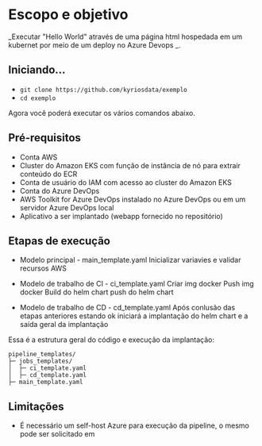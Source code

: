# Escopo e objetivo

_Executar "Hello World" através de uma página html hospedada em um kubernet por meio de um deploy no Azure Devops _.


## Iniciando...

- `git clone https://github.com/kyriosdata/exemplo`
- `cd exemplo`

Agora você poderá executar os vários comandos abaixo.

## Pré-requisitos

- Conta AWS
- Cluster do Amazon EKS com função de instância de nó para extrair conteúdo do ECR
- Conta de usuário do IAM com acesso ao cluster do Amazon EKS
- Conta do Azure DevOps
- AWS Toolkit for Azure DevOps instalado no Azure DevOps ou em um servidor Azure DevOps local
- Aplicativo a ser implantado (webapp fornecido no repositório)

## Etapas de execução 

- Modelo principal - main_template.yaml
  Inicializar variavies e validar recursos AWS

- Modelo de trabalho de CI - ci_template.yaml
  Criar img docker
  Push img docker
  Build do helm chart
  push do helm chart

- Modelo de trabalho de CD - cd_template.yaml
  Após conlusão das etapas anteriores estando ok iniciará a implantação do helm chart e a saída geral da implantação

Essa é a estrutura geral do código e execução da implantação:
```
pipeline_templates/
├─ jobs_templates/
│  ├─ ci_template.yaml
│  ├─ cd_template.yaml
├─ main_template.yaml
```

## Limitações

- É necessário um self-host Azure para execução da pipeline, o mesmo pode ser solicitado em 
